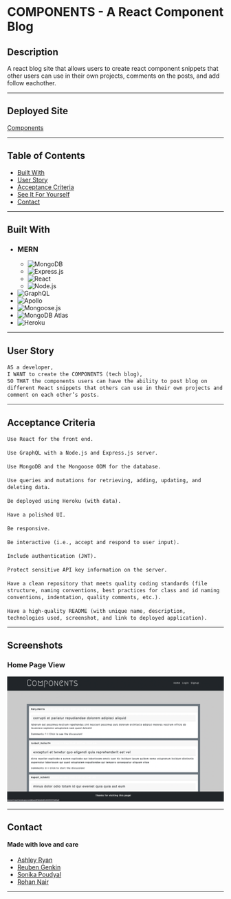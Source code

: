 # COMPONENTS - A React Component Blog

## Description
A react blog site that allows users to create react component snippets that other users can use in their own projects, comments on the posts, and add follow eachother. 

---

## Deployed Site
[Components](https://component-react.herokuapp.com/)

---

## Table of Contents

* [Built With](#built-with)
* [User Story](#user-story)
* [Acceptance Criteria](#acceptance-criteria)
* [See It For Yourself](#screenshots)
* [Contact](#contact)

---


## Built With
* ### MERN
    - ![MongoDB](https://img.shields.io/badge/MongoDB-4EA94B?style=for-the-badge&logo=mongodb&logoColor=white)  
    -   ![Express.js](https://img.shields.io/badge/Express.js-404D59?style=for-the-badge)
    -  ![React](https://img.shields.io/badge/React-20232A?style=for-the-badge&logo=react&logoColor=61DAFB) 
    - ![Node.js](https://img.shields.io/badge/Node.js-43853D?style=for-the-badge&logo=node.js&logoColor=white) 
* ![GraphQL](https://img.shields.io/badge/GraphQL-E4405F?style=for-the-badge) 
 * ![Apollo](https://img.shields.io/badge/Apollo_Server-8B89CC?style=for-the-badge)  
  * ![Mongoose.js](https://img.shields.io/badge/Mongoose.js-880000?style=for-the-badge&logoColor=white)  
  * ![MongoDB Atlas](https://img.shields.io/badge/MongoDB%20Atlas-4EA94B?style=for-the-badge&logo=mongodb&logoColor=white)  
  * ![Heroku](https://img.shields.io/badge/Heroku-430098?style=for-the-badge&logo=heroku&logoColor=white)


---


## User Story
```
AS a developer, 
I WANT to create the COMPONENTS (tech blog), 
SO THAT the components users can have the ability to post blog on different React snippets that others can use in their own projects and comment on each other’s posts.

```
---
  
## Acceptance Criteria
```
Use React for the front end.

Use GraphQL with a Node.js and Express.js server.

Use MongoDB and the Mongoose ODM for the database.

Use queries and mutations for retrieving, adding, updating, and deleting data.

Be deployed using Heroku (with data).

Have a polished UI.

Be responsive.

Be interactive (i.e., accept and respond to user input).

Include authentication (JWT).

Protect sensitive API key information on the server.

Have a clean repository that meets quality coding standards (file structure, naming conventions, best practices for class and id naming conventions, indentation, quality comments, etc.).

Have a high-quality README (with unique name, description, technologies used, screenshot, and link to deployed application).
```
---
## Screenshots
### Home Page View

![Screenshot](./screenshots/Screenshot.png)

---
## Contact
#### Made with love and care 
- [Ashley Ryan](https://github.com/ashryan125)
- [Reuben Genkin](https://github.com/ReubenGenkin)
- [Sonika Poudyal](https://github.com/sonipoud)
- [Rohan Nair](https://github.com/rohannj1993)

---
